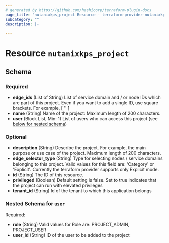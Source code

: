 ```yaml
---
# generated by https://github.com/hashicorp/terraform-plugin-docs
page_title: "nutanixkps_project Resource - terraform-provider-nutanixkps"
subcategory: ""
description: |-
  
---
```


# Resource `nutanixkps_project`





<!-- schema generated by tfplugindocs -->
## Schema

### Required

- **edge_ids** (List of String) List of service domain and / or node IDs which are part of this project. 
				Even if you want to add a single ID, use square brackets. For example, [ '<svc domain id>' ]
- **name** (String) Name of the project: Maximum length of 200 characters.
- **user** (Block List, Min: 1) List of users who can access this project (see [below for nested schema](#nestedblock--user))

### Optional

- **description** (String) Describe the project. For example, the main purpose or use case of the project.
				Maximum length of 200 characters.
- **edge_selector_type** (String) Type for selecting nodes / service domains belonging to this project. 
				Valid values for this field are: 'Category' or 'Explicit'.
				Currently the terraform provider supports only Explicit mode.
- **id** (String) The ID of this resource.
- **privileged** (Boolean) Default setting is false. 
				Set to true indicates that the project can run with elevated privileges
- **tenant_id** (String) Id of the tenant to which this application belongs

<a id="nestedblock--user"></a>
### Nested Schema for `user`

Required:

- **role** (String) Valid values for Role are: PROJECT_ADMIN, PROJECT_USER
- **user_id** (String) ID of the user to be added to the project


